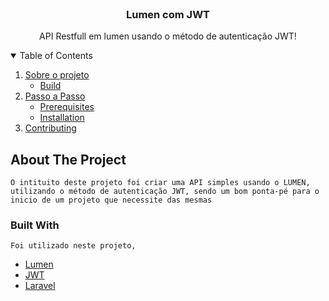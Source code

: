 <br />
<p align="center">

  <h3 align="center">Lumen com JWT</h3>

  <p align="center">
    API Restfull em lumen usando o método de autenticação JWT!
    <br />
  </p>
</p>

<details open="open">
  <summary>Table of Contents</summary>
  <ol>
    <li>
      <a href="#about-the-project">Sobre o projeto</a>
      <ul>
        <li><a href="#built-with">Build</a></li>
      </ul>
    </li>
    <li>
      <a href="#getting-started">Passo a Passo</a>
      <ul>
        <li><a href="#prerequisites">Prerequisites</a></li>
        <li><a href="#installation">Installation</a></li>
      </ul>
    </li>
    <li><a href="#contributing">Contributing</a></li>
  </ol>
</details>



<!-- ABOUT THE PROJECT -->
## About The Project

    O intituito deste projeto foi criar uma API simples usando o LUMEN, utilizando o método de autenticação JWT, sendo um bom ponta-pé para o inicio de um projeto que necessite das mesmas

### Built With

    Foi utilizado neste projeto, 
* [Lumen](https://lumen.laravel.com/)
* [JWT](https://jwt.io/)
* [Laravel](https://laravel.com)